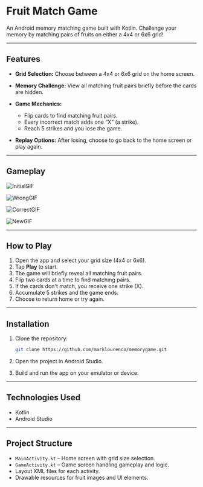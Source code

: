 # Fruit Match Game

An Android memory matching game built with Kotlin. Challenge your memory by matching pairs of fruits on either a 4x4 or 6x6 grid!

---

## Features

* **Grid Selection:** Choose between a 4x4 or 6x6 grid on the home screen.
* **Memory Challenge:** View all matching fruit pairs briefly before the cards are hidden.
* **Game Mechanics:**

  * Flip cards to find matching fruit pairs.
  * Every incorrect match adds one “X” (a strike).
  * Reach 5 strikes and you lose the game.
* **Replay Options:** After losing, choose to go back to the home screen or play again.

---

## Gameplay

![InitialGIF](https://github.com/user-attachments/assets/ca78f1b5-3fbe-452d-8fcf-a40313c1474c)

![WrongGIF](https://github.com/user-attachments/assets/a34097cc-7860-4873-86c6-d8c18d0c5227)

![CorrectGIF](https://github.com/user-attachments/assets/3a7c0397-ccd9-4d7d-a027-560f04b796fd)

![NewGIF](https://github.com/user-attachments/assets/124ed211-c830-4a53-8129-0f3378b0ca5e)

---

## How to Play

1. Open the app and select your grid size (4x4 or 6x6).
2. Tap **Play** to start.
3. The game will briefly reveal all matching fruit pairs.
4. Flip two cards at a time to find matching pairs.
5. If the cards don't match, you receive one strike (X).
6. Accumulate 5 strikes and the game ends.
7. Choose to return home or try again.

---

## Installation

1. Clone the repository:

   ```bash
   git clone https://github.com/marklourenco/memorygame.git
   ```
2. Open the project in Android Studio.
3. Build and run the app on your emulator or device.

---

## Technologies Used

* Kotlin
* Android Studio

---

## Project Structure

* `MainActivity.kt` – Home screen with grid size selection.
* `GameActivity.kt` – Game screen handling gameplay and logic.
* Layout XML files for each activity.
* Drawable resources for fruit images and UI elements.
